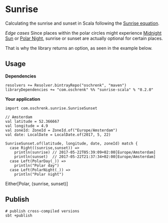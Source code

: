 # Sunrise

Calculating the sunrise and sunset in Scala following the [Sunrise equation](https://en.wikipedia.org/wiki/Sunrise_equation).

*Edge cases*
Since places within the polar circles might experience [Midnight Sun](https://en.wikipedia.org/wiki/Midnight_sun) or
 [Polar Night](https://en.wikipedia.org/wiki/Polar_night), sunrise or sunset are actually optional for certain places.

That is why the library returns an option, as seen in the example below.

## Usage

**Dependencies**

```
resolvers += Resolver.bintrayRepo("oschrenk", "maven")
libraryDependencies += "com.oschrenk" %% "sunrise-scala" % "0.2.0"
```

**Your application**

```
import com.oschrenk.sunrise.SunriseSunset

// Amsterdam
val latitude = 52.366667
val longitude = 4.9
val zoneId: ZoneId = ZoneId.of("Europe/Amsterdam")
val date: LocalDate = LocalDate.of(2017, 5, 22)

SunriseSunset.of(latitude, longitude, date, zoneId) match {
  case Right((sunrise,sunset)) =>
    println(sunrise) // 2017-05-22T05:39:09+02:00[Europe/Amsterdam]
    println(sunset)  // 2017-05-22T21:37:34+02:00[Europe/Amsterdam]
  case Left(PolarDay(_)) =>
    println("Polar day")
  case Left(PolarNight(_)) =>
    println("Polar night")
```

Either[Polar, (sunrise, sunset)]


## Publish

```
# publish cross-compiled versions
sbt +publish
```
